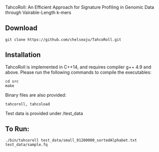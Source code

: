 TahcoRoll: An Efficient Approach for Signature Profiling in Genomic Data through Vairable-Length k-mers

## Download
```
git clone https://github.com/chelseaju/TahcoRoll.git
```

## Installation
TahcoRoll is implemented in C++14, and requires compiler g++ 4.9 and above. Please run the following commands to compile the executables:
```
cd src
make
```
Binary files are also provided:
```
tahcoroll, tahcoload
```

Test data is provided under /test_data

## To Run:
```
./bin/tahcoroll test_data/small_01200000_sortedAlphabet.txt test_data/sample.fq
```

